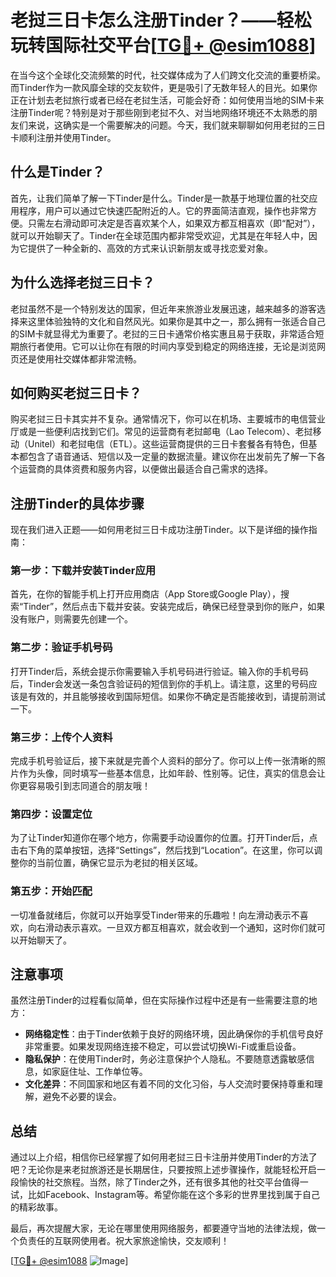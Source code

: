 # 老挝三日卡怎么注册Tinder？——轻松玩转国际社交平台[[TG💪+ @esim1088](https://t.me/s/esim1088)]

在当今这个全球化交流频繁的时代，社交媒体成为了人们跨文化交流的重要桥梁。而Tinder作为一款风靡全球的交友软件，更是吸引了无数年轻人的目光。如果你正在计划去老挝旅行或者已经在老挝生活，可能会好奇：如何使用当地的SIM卡来注册Tinder呢？特别是对于那些刚到老挝不久、对当地网络环境还不太熟悉的朋友们来说，这确实是一个需要解决的问题。今天，我们就来聊聊如何用老挝的三日卡顺利注册并使用Tinder。

## 什么是Tinder？

首先，让我们简单了解一下Tinder是什么。Tinder是一款基于地理位置的社交应用程序，用户可以通过它快速匹配附近的人。它的界面简洁直观，操作也非常方便。只需左右滑动即可决定是否喜欢某个人，如果双方都互相喜欢（即“配对”），就可以开始聊天了。Tinder在全球范围内都非常受欢迎，尤其是在年轻人中，因为它提供了一种全新的、高效的方式来认识新朋友或寻找恋爱对象。

## 为什么选择老挝三日卡？

老挝虽然不是一个特别发达的国家，但近年来旅游业发展迅速，越来越多的游客选择来这里体验独特的文化和自然风光。如果你是其中之一，那么拥有一张适合自己的SIM卡就显得尤为重要了。老挝的三日卡通常价格实惠且易于获取，非常适合短期旅行者使用。它可以让你在有限的时间内享受到稳定的网络连接，无论是浏览网页还是使用社交媒体都非常流畅。

## 如何购买老挝三日卡？

购买老挝三日卡其实并不复杂。通常情况下，你可以在机场、主要城市的电信营业厅或是一些便利店找到它们。常见的运营商有老挝邮电（Lao Telecom）、老挝移动（Unitel）和老挝电信（ETL）。这些运营商提供的三日卡套餐各有特色，但基本都包含了语音通话、短信以及一定量的数据流量。建议你在出发前先了解一下各个运营商的具体资费和服务内容，以便做出最适合自己需求的选择。

## 注册Tinder的具体步骤

现在我们进入正题——如何用老挝三日卡成功注册Tinder。以下是详细的操作指南：

### 第一步：下载并安装Tinder应用
首先，在你的智能手机上打开应用商店（App Store或Google Play），搜索“Tinder”，然后点击下载并安装。安装完成后，确保已经登录到你的账户，如果没有账户，则需要先创建一个。

### 第二步：验证手机号码
打开Tinder后，系统会提示你需要输入手机号码进行验证。输入你的手机号码后，Tinder会发送一条包含验证码的短信到你的手机上。请注意，这里的号码应该是有效的，并且能够接收到国际短信。如果你不确定是否能接收到，请提前测试一下。

### 第三步：上传个人资料
完成手机号验证后，接下来就是完善个人资料的部分了。你可以上传一张清晰的照片作为头像，同时填写一些基本信息，比如年龄、性别等。记住，真实的信息会让你更容易吸引到志同道合的朋友哦！

### 第四步：设置定位
为了让Tinder知道你在哪个地方，你需要手动设置你的位置。打开Tinder后，点击右下角的菜单按钮，选择“Settings”，然后找到“Location”。在这里，你可以调整你的当前位置，确保它显示为老挝的相关区域。

### 第五步：开始匹配
一切准备就绪后，你就可以开始享受Tinder带来的乐趣啦！向左滑动表示不喜欢，向右滑动表示喜欢。一旦双方都互相喜欢，就会收到一个通知，这时你们就可以开始聊天了。

## 注意事项

虽然注册Tinder的过程看似简单，但在实际操作过程中还是有一些需要注意的地方：

- **网络稳定性**：由于Tinder依赖于良好的网络环境，因此确保你的手机信号良好非常重要。如果发现网络连接不稳定，可以尝试切换Wi-Fi或重启设备。
- **隐私保护**：在使用Tinder时，务必注意保护个人隐私。不要随意透露敏感信息，如家庭住址、工作单位等。
- **文化差异**：不同国家和地区有着不同的文化习俗，与人交流时要保持尊重和理解，避免不必要的误会。

## 总结

通过以上介绍，相信你已经掌握了如何用老挝三日卡注册并使用Tinder的方法了吧？无论你是来老挝旅游还是长期居住，只要按照上述步骤操作，就能轻松开启一段愉快的社交旅程。当然，除了Tinder之外，还有很多其他的社交平台值得一试，比如Facebook、Instagram等。希望你能在这个多彩的世界里找到属于自己的精彩故事。

最后，再次提醒大家，无论在哪里使用网络服务，都要遵守当地的法律法规，做一个负责任的互联网使用者。祝大家旅途愉快，交友顺利！

[[TG💪+ @esim1088](https://t.me/s/esim1088) ![Image](https://i.postimg.cc/4NQfJmqS/Snipaste-2025-05-13-00-14-12.png)]